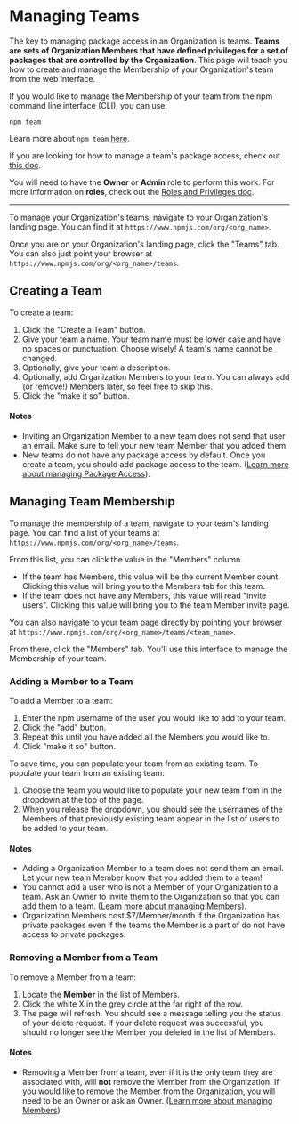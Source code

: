 # Managing Teams

The key to managing package access in an Organization is teams.
**Teams are sets of Organization Members that have defined privileges
for a set of packages that are controlled by the Organization**.
This page will teach you how to create and manage the 
Membership of your Organization's team from the web interface.

If you would like to manage the Membership of your team from
the npm command line interface (CLI), you can use:

```
npm team
```

Learn more about `npm team` [here][2].

If you are looking for how to manage a team's package access, check
out [this doc][1].

You will need to have the **Owner** or **Admin** role to perform this
work. For more information on **roles**, check out the 
[Roles and Privileges doc].

<hr/>

To manage your Organization's teams, navigate to your
Organization's landing page. You can find it at
`https://www.npmjs.com/org/<org_name>`.

Once you are on your Organization's landing page, click the "Teams" tab.
You can also just point your browser at 
`https://www.npmjs.com/org/<org_name>/teams`.

## Creating a Team

To create a team:

1. Click the "Create a Team" button.
2. Give your team a name. Your team name must be lower case and have no
  spaces or punctuation. Choose wisely! A team's name cannot be changed.
3. Optionally, give your team a description.
4. Optionally, add Organization Members to your team. You can always
  add (or remove!) Members later, so feel free to skip this.
5. Click the "make it so" button.

#### Notes

- Inviting an Organization Member to a new team does not send that user
  an email. Make sure to tell your new team Member that you added them.
- New teams do not have any package access by default. Once you create
  a team, you should add package access to the team. 
  ([Learn more about managing Package Access]).

## Managing Team Membership

To manage the membership of a team, navigate to your team's landing page.
You can find a list of your teams at `https://www.npmjs.com/org/<org_name>/teams`.

From this list, you can click the value in the "Members" column. 

- If the team has Members, this value will be the current Member count. Clicking
  this value will bring you to the Members tab for this team.
- If the team does not have any Members, this value will read "invite users".
  Clicking this value will bring you to the team Member invite page.

You can also navigate to your team page directly by pointing your browser at
`https://www.npmjs.com/org/<org_name>/teams/<team_name>`.

From there, click the "Members" tab. You'll use this interface to manage the
Membership of your team.

### Adding a Member to a Team

To add a Member to a team:

1. Enter the npm username of the user you would like to add to your team.
2. Click the "add" button.
3. Repeat this until you have added all the Members you would like to.
4. Click "make it so" button.

To save time, you can populate your team from an existing team. To populate
your team from an existing team:

1. Choose the team you would like to populate your new team from in the 
  dropdown at the top of the page.
2. When you release the dropdown, you should see the usernames of the Members
  of that previously existing team appear in the list of users to be added to
  your team.

#### Notes

- Adding a Organization Member to a team does not send them an email. Let
  your new team Member know that you added them to a team!
- You cannot add a user who is not a Member of your Organization to a team. 
  Ask an Owner to invite them to the Organization so that you can add them to
  a team. ([Learn more about managing Members]).
- Organization Members cost $7/Member/month if the Organization has private
  packages even if the teams the Member is a part of do not have access to
  private packages. 

### Removing a Member from a Team

To remove a Member from a team:

1. Locate the **Member** in the list of Members.
2. Click the white X in the grey circle at the far right of the row.
3. The page will refresh. You should see a message telling you the status of your
   delete request. If your delete request was successful, you should no longer see
   the Member you deleted in the list of Members.

#### Notes

- Removing a Member from a team, even if it is the only team they are associated
  with, will **not** remove the Member from the Organization. If you would like to
  remove the Member from the Organization, you will need to be an Owner or ask
  an Owner. ([Learn more about managing Members]). 

[1]: managing-package-access.md
[Roles and Privileges doc]: roles-and-privileges.md
[Learn more about managing Package Access]: managing-package-access.md
[Learn more about managing Members]: managing-members.md
[2]: https://docs.npmjs.com/cli/team
